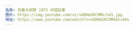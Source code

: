 ```yaml
---
名称: 凤凰大视野 1973 中国往事
图片: https://img.youtube.com/vi/v6DHm2KC9Mk/sd1.jpg
地址: https://www.youtube.com/watch?v=v6DHm2KC9Mk&t=44s
---
```

